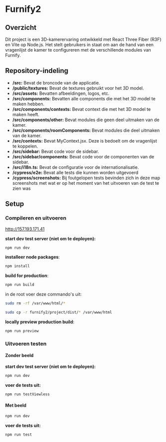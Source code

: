 # Furnify2

## Overzicht

Dit project is een 3D-kamerervaring ontwikkeld met React Three Fiber (R3F) en Vite op Node.js. Het stelt gebruikers in staat om aan de hand van een vragenlijst de kamer te configureren met de verschillende modules van Furnify.

## Repository-indeling

- **/src:** Bevat de broncode van de applicatie.
- **/public/textures:** Bevat de textures gebruikt voor het 3D model.
- **/src/assets:** Bevatten afbeeldingen, logos, etc.
- **/src/components:** Bevatten alle components die met het 3D model te maken hebben.
- **/src/components/contexts:** Bevat context die met het 3D model te maken heeft.
- **/src/components/other:** Bevat modules die geen deel uitmaken van de kamer.
- **/src/components/roomComponents:** Bevat modules die deel uitmaken van de kamer.
- **/src/contexts:** Bevat MyContext.jsx. Deze is bedoelt om de vragenlijst te koppelen.
- **/src/sidebar:** Bevat code voor de sidebar.
- **/src/sidebar/components:** Bevat code voor de componenten van de sidebar.
- **/src/i18n.ts:** Bevat de configuratie voor de internationalisatie.
- **/cypress/e2e:** Bevat alle tests die kunnen worden uitgevoerd
- **/cypress/screenshots:** Bij foutgelopen tests bevinden zich in deze map screenshots met wat er op het moment van het uitvoeren van de test te zien was

## Setup

### Compileren en uitvoeren

http://157.193.171.41

**start dev test server (niet om te deployen):**
```bash
npm run dev
```
**installeer node packages**:
```bash
npm install
```
**build for production**:
```bash
npm run build
```
in de root voer deze commando's uit:
```bash
sudo rm -rf /var/www/html/*

sudo cp -r furnify2/project/dist/* /var/www/html
```
**locally preview production build**:
```bash
npm run preview
```

### Uitvoeren testen
#### Zonder beeld
**start dev test server (niet om te deployen):**
```bash
npm run dev
```
**voer de tests uit:**
````bash
npm run testViewless
````
#### Met beeld
```bash
npm run dev
```
**voer de tests uit:**
````bash
npm run test
````